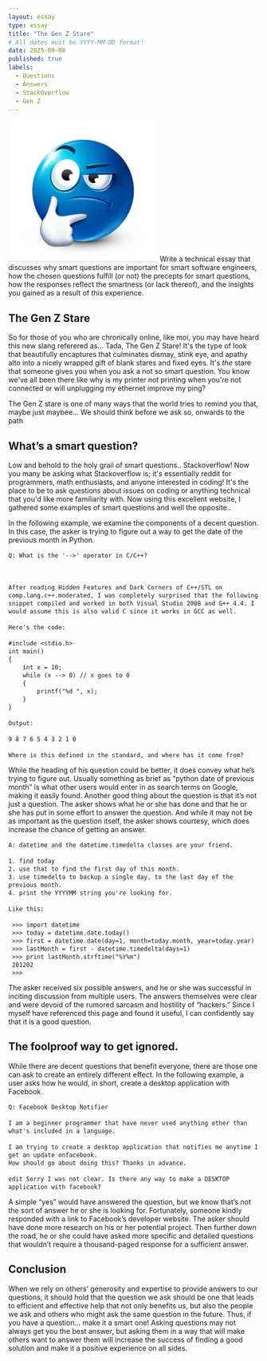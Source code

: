 ```yaml
---
layout: essay
type: essay
title: "The Gen Z Stare"
# All dates must be YYYY-MM-DD format!
date: 2025-09-08
published: true
labels:
  - Questions
  - Answers
  - StackOverflow
  - Gen Z
---
```


<img width="300px" class="rounded float-start pe-4" src="../img/smart-questions/emoji.jpg">
Write a technical essay that discusses why smart questions are important for smart software engineers, how the chosen questions fulfill (or not) the precepts for smart questions, how the responses reflect the smartness (or lack thereof), and the insights you gained as a result of this experience. 


## The Gen Z Stare

So for those of you who are chronically online, like moi, you may have heard this new slang referered as... Tada, The Gen Z Stare! It's the type of look that beautifully encaptures that culminates dismay, stink eye, and apathy alto into a nicely wrapped gift of blank stares and fixed eyes. It's *the* stare that someone gives you when you ask a not so smart question. You know we've all been there like why is my printer not printing when you're not connected or will unplugging my ethernet improve my ping? 

The Gen Z stare is one of many ways that the world tries to remind you that, maybe just maybee... 
We should think before we ask so, onwards to the path

## What’s a smart question?

Low and behold to the holy grail of smart questions.. Stackoverflow! 
Now you many be asking what Stackoverflow is; it's essentially reddit for programmers, math enthusiasts, and anyone interested in coding! It's the place to be to ask questions about issues on coding or anything technical that you'd like more familiarity with. Now using this excellent website, I gathered some  examples of smart questions and well the opposite.. 

In the following example, we examine the components of a decent question. In this case, the asker is trying to figure out a way to get the date of the previous month in Python.

```
Q: What is the '-->' operator in C/C++?



After reading Hidden Features and Dark Corners of C++/STL on comp.lang.c++.moderated, I was completely surprised that the following snippet compiled and worked in both Visual Studio 2008 and G++ 4.4. I would assume this is also valid C since it works in GCC as well.

Here's the code:

#include <stdio.h>
int main()
{
    int x = 10;
    while (x --> 0) // x goes to 0
    {
        printf("%d ", x);
    }
}

Output:

9 8 7 6 5 4 3 2 1 0

Where is this defined in the standard, and where has it come from?

```

While the heading of his question could be better, it does convey what he’s trying to figure out. Usually something as brief as “python date of previous month” is what other users would enter in as search terms on Google, making it easily found. Another good thing about the question is that it’s not just a question. The asker shows what he or she has done and that he or she has put in some effort to answer the question. And while it may not be as important as the question itself, the asker shows courtesy, which does increase the chance of getting an answer.

```
A: datetime and the datetime.timedelta classes are your friend.

1. find today
2. use that to find the first day of this month.
3. use timedelta to backup a single day, to the last day of the previous month.
4. print the YYYYMM string you're looking for.

Like this:

 >>> import datetime
 >>> today = datetime.date.today()
 >>> first = datetime.date(day=1, month=today.month, year=today.year)
 >>> lastMonth = first - datetime.timedelta(days=1)
 >>> print lastMonth.strftime("%Y%m")
 201202
 >>>

```
 
The asker received six possible answers, and he or she was successful in inciting discussion from multiple users. The answers themselves were clear and were devoid of the rumored sarcasm and hostility of “hackers.” Since I myself have referenced this page and found it useful, I can confidently say that it is a good question.

## The foolproof way to get ignored.

While there are decent questions that benefit everyone, there are those one can ask to create an entirely different effect. In the following example, a user asks how he would, in short, create a desktop application with Facebook.

```
Q: Facebook Desktop Notifier

I am a beginner programmer that have never used anything other than what's included in a language.

I am trying to create a desktop application that notifies me anytime I get an update onfacebook. 
How should go about doing this? Thanks in advance.

edit Sorry I was not clear. Is there any way to make a DESKTOP application with facebook?
```

A simple “yes” would have answered the question, but we know that’s not the sort of answer he or she is looking for. Fortunately, someone kindly responded with a link to Facebook’s developer website. The asker should have done more research on his or her potential project. Then further down the road, he or she could have asked more specific and detailed questions that wouldn’t require a thousand-paged response for a sufficient answer.

## Conclusion

When we rely on others’ generosity and expertise to provide answers to our questions, it should hold that the question we ask should be one that leads to efficient and effective help that not only benefits us, but also the people we ask and others who might ask the same question in the future. Thus, if you have a question… make it a smart one! Asking questions may not always get you the best answer, but asking them in a way that will make others want to answer them will increase the success of finding a good solution and make it a positive experience on all sides.
